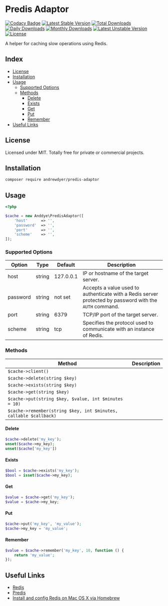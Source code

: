 # Predis Adaptor

[![Codacy Badge](https://api.codacy.com/project/badge/Grade/2844c953cdf745ec98c470c0731b733b)](https://www.codacy.com/app/andrewdyer/predis-adaptor?utm_source=github.com&amp;utm_medium=referral&amp;utm_content=andrewdyer/predis-adaptor&amp;utm_campaign=Badge_Grade)
[![Latest Stable Version](https://poser.pugx.org/andrewdyer/predis-adaptor/v/stable)](https://packagist.org/packages/andrewdyer/predis-adaptor)
[![Total Downloads](https://poser.pugx.org/andrewdyer/predis-adaptor/downloads)](https://packagist.org/packages/andrewdyer/predis-adaptor)
[![Daily Downloads](https://poser.pugx.org/andrewdyer/predis-adaptor/d/daily)](https://packagist.org/packages/andrewdyer/predis-adaptor)
[![Monthly Downloads](https://poser.pugx.org/andrewdyer/predis-adaptor/d/monthly)](https://packagist.org/packages/andrewdyer/predis-adaptor)
[![Latest Unstable Version](https://poser.pugx.org/andrewdyer/predis-adaptor/v/unstable)](https://packagist.org/packages/andrewdyer/predis-adaptor)
[![License](https://poser.pugx.org/andrewdyer/predis-adaptor/license)](https://packagist.org/packages/andrewdyer/predis-adaptor)

A helper for caching slow operations using Redis.

## Index
* [License](#license)
* [Installation](#installation)
* [Usage](#usage)
    * [Supported Options](#supported-options)
    * [Methods](#methods)
        * [Delete](#delete)
        * [Exists](#exists)
        * [Get](#get)
        * [Put](#put)
        * [Remember](#remember)
* [Useful Links](#useful-links)

## License

Licensed under MIT. Totally free for private or commercial projects.

## Installation

```bash
composer require andrewdyer/predis-adaptor
```

## Usage

```php
<?php

$cache = new Anddye\PredisAdaptor([
    'host'      => '',
    'password'  => '',
    'port'      => '',
    'scheme'    => '',
]);
```

### Supported Options

| Option | Type | Default | Description |
| --- | --- | --- | --- |
| host | string | 127.0.0.1 | IP or hostname of the target server.  |
| password | string | not set | Accepts a value used to authenticate with a Redis server protected by password with the `AUTH` command. |
| port | string | 6379 | TCP/IP port of the target server. |
| scheme | string | tcp | Specifies the protocol used to communicate with an instance of Redis. |


### Methods

| Method | Description |
| --- | --- |
| `$cache->client()` |  |
| `$cache->delete(string $key)` |  |
| `$cache->exists(string $key)` |  |
| `$cache->get(string $key)` |  |
| `$cache->put(string $key, $value, int $minutes = 10)` |  |
| `$cache->remember(string $key, int $minutes, callable $callback)` |  |

#### Delete

```php
$cache->delete('my_key');
unset($cache->my_key);
unset($cache['my_key'])
```

#### Exists

```php
$bool = $cache->exists('my_key');
$bool = isset($cache->my_key);
```

#### Get

```php
$value = $cache->get('my_key');
$value = $cache->my_key;
```

#### Put

```php
$cache->put('my_key', 'my_value');
$cache->my_key = 'my_value';
```

#### Remember

```php
$value = $cache->remember('my_key', 10, function () {
    return 'my_value';
});
```

## Useful Links

* [Redis](http://redis.io/)
* [Predis](https://github.com/nrk/predis)
* [Install and config Redis on Mac OS X via Homebrew](https://medium.com/@petehouston/install-and-config-redis-on-mac-os-x-via-homebrew-eb8df9a4f298)
